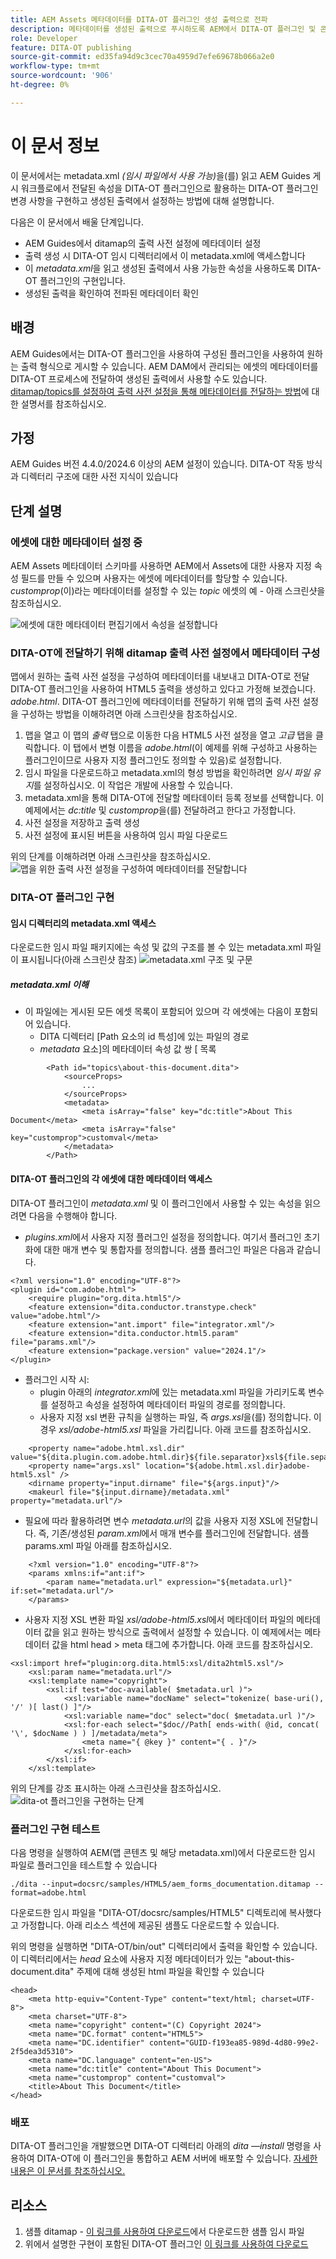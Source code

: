 ```yaml
---
title: AEM Assets 메타데이터를 DITA-OT 플러그인 생성 출력으로 전파
description: 메타데이터를 생성된 출력으로 푸시하도록 AEM에서 DITA-OT 플러그인 및 콘텐츠 구성
role: Developer
feature: DITA-OT publishing
source-git-commit: ed35fa94d9c3cec70a4959d7efe69678b066a2e0
workflow-type: tm+mt
source-wordcount: '906'
ht-degree: 0%

---
```



# 이 문서 정보

이 문서에서는 metadata.xml _(임시 파일에서 사용 가능)_&#x200B;을(를) 읽고 AEM Guides 게시 워크플로에서 전달된 속성을 DITA-OT 플러그인으로 활용하는 DITA-OT 플러그인 변경 사항을 구현하고 생성된 출력에서 설정하는 방법에 대해 설명합니다.

다음은 이 문서에서 배울 단계입니다.
- AEM Guides에서 ditamap의 출력 사전 설정에 메타데이터 설정
- 출력 생성 시 DITA-OT 임시 디렉터리에서 이 metadata.xml에 액세스합니다
- 이 _metadata.xml_&#x200B;을 읽고 생성된 출력에서 사용 가능한 속성을 사용하도록 DITA-OT 플러그인의 구현입니다.
- 생성된 출력을 확인하여 전파된 메타데이터 확인

## 배경

AEM Guides에서는 DITA-OT 플러그인을 사용하여 구성된 플러그인을 사용하여 원하는 출력 형식으로 게시할 수 있습니다.
AEM DAM에서 관리되는 에셋의 메타데이터를 DITA-OT 프로세스에 전달하여 생성된 출력에서 사용할 수도 있습니다. [ditamap/topics를 설정하여 출력 사전 설정을 통해 메타데이터를 전달하는 방법](https://experienceleague.adobe.com/en/docs/experience-manager-guides/using/user-guide/output-gen/pass-metadata-dita-ot)에 대한 설명서를 참조하십시오.


## 가정

AEM Guides 버전 4.4.0/2024.6 이상의 AEM 설정이 있습니다.
DITA-OT 작동 방식과 디렉터리 구조에 대한 사전 지식이 있습니다


## 단계 설명

### 에셋에 대한 메타데이터 설정 중

AEM Assets 메타데이터 스키마를 사용하면 AEM에서 Assets에 대한 사용자 지정 속성 필드를 만들 수 있으며 사용자는 에셋에 메타데이터를 할당할 수 있습니다. _customprop_(이)라는 메타데이터를 설정할 수 있는 _topic_ 에셋의 예 - 아래 스크린샷을 참조하십시오.

![에셋에 대한 메타데이터 편집기에서 속성을 설정합니다](../../assets/publishing/assets-metadata-properties-ui-customprop.png)


### DITA-OT에 전달하기 위해 ditamap 출력 사전 설정에서 메타데이터 구성

맵에서 원하는 출력 사전 설정을 구성하여 메타데이터를 내보내고 DITA-OT로 전달
DITA-OT 플러그인을 사용하여 HTML5 출력을 생성하고 있다고 가정해 보겠습니다. _adobe.html_.
DITA-OT 플러그인에 메타데이터를 전달하기 위해 맵의 출력 사전 설정을 구성하는 방법을 이해하려면 아래 스크린샷을 참조하십시오.
1. 맵을 열고 이 맵의 _출력_ 탭으로 이동한 다음 HTML5 사전 설정을 열고 _고급_ 탭을 클릭합니다. 이 탭에서 변형 이름을 _adobe.html_(이 예제를 위해 구성하고 사용하는 플러그인이므로 사용자 지정 플러그인도 정의할 수 있음)로 설정합니다.
2. 임시 파일을 다운로드하고 metadata.xml의 형성 방법을 확인하려면 _임시 파일 유지_&#x200B;를 설정하십시오. 이 작업은 개발에 사용할 수 있습니다.
3. metadata.xml을 통해 DITA-OT에 전달할 메타데이터 등록 정보를 선택합니다. 이 예제에서는 _dc:title_ 및 _customprop_&#x200B;을(를) 전달하려고 한다고 가정합니다.
4. 사전 설정을 저장하고 출력 생성
5. 사전 설정에 표시된 버튼을 사용하여 임시 파일 다운로드

위의 단계를 이해하려면 아래 스크린샷을 참조하십시오.
![맵을 위한 출력 사전 설정을 구성하여 메타데이터를 전달합니다](../../assets/publishing/map-outputpreset-html5-customprop.png)


### DITA-OT 플러그인 구현

#### 임시 디렉터리의 metadata.xml 액세스

다운로드한 임시 파일 패키지에는 속성 및 값의 구조를 볼 수 있는 metadata.xml 파일이 표시됩니다(아래 스크린샷 참조)
![metadata.xml 구조 및 구문](../../assets/publishing/publish-tempfiles-metadata-structure.png)

##### metadata.xml 이해

- 이 파일에는 게시된 모든 에셋 목록이 포함되어 있으며 각 에셋에는 다음이 포함되어 있습니다.
   - DITA 디렉터리 [Path 요소의 id 특성]에 있는 파일의 경로
   - _metadata_ 요소]의 메타데이터 속성 값 쌍 [ 목록

```
        <Path id="topics\about-this-document.dita">
            <sourceProps>
                ...
            </sourceProps>
            <metadata>
                <meta isArray="false" key="dc:title">About This Document</meta>
                <meta isArray="false" key="customprop">customval</meta>
            </metadata>
        </Path>
```

#### DITA-OT 플러그인의 각 에셋에 대한 메타데이터 액세스

DITA-OT 플러그인이 _metadata.xml_ 및 이 플러그인에서 사용할 수 있는 속성을 읽으려면 다음을 수행해야 합니다.
- _plugins.xml_&#x200B;에서 사용자 지정 플러그인 설정을 정의합니다. 여기서 플러그인 초기화에 대한 매개 변수 및 통합자를 정의합니다. 샘플 플러그인 파일은 다음과 같습니다.

```
<?xml version="1.0" encoding="UTF-8"?>
<plugin id="com.adobe.html">
    <require plugin="org.dita.html5"/>
    <feature extension="dita.conductor.transtype.check" value="adobe.html"/>
    <feature extension="ant.import" file="integrator.xml"/>
    <feature extension="dita.conductor.html5.param" file="params.xml"/>
    <feature extension="package.version" value="2024.1"/>
</plugin>
```

- 플러그인 시작 시:
   - plugin 아래의 _integrator.xml_&#x200B;에 있는 metadata.xml 파일을 가리키도록 변수를 설정하고 속성을 설정하여 메타데이터 파일의 경로를 정의합니다.
   - 사용자 지정 xsl 변환 규칙을 실행하는 파일, 즉 _args.xsl_&#x200B;을(를) 정의합니다. 이 경우 _xsl/adobe-html5.xsl_ 파일을 가리킵니다.
아래 코드를 참조하십시오.

```
    <property name="adobe.html.xsl.dir" value="${dita.plugin.com.adobe.html.dir}${file.separator}xsl${file.separator}"/>
    <property name="args.xsl" location="${adobe.html.xsl.dir}adobe-html5.xsl" />
    <dirname property="input.dirname" file="${args.input}"/>
    <makeurl file="${input.dirname}/metadata.xml" property="metadata.url"/>
```

- 필요에 따라 활용하려면 변수 _metadata.url_&#x200B;의 값을 사용자 지정 XSL에 전달합니다. 즉, 기존/생성된 _param.xml_&#x200B;에서 매개 변수를 플러그인에 전달합니다. 샘플 params.xml 파일 아래를 참조하십시오.

```
    <?xml version="1.0" encoding="UTF-8"?>
    <params xmlns:if="ant:if">
        <param name="metadata.url" expression="${metadata.url}" if:set="metadata.url"/>
    </params>
```

- 사용자 지정 XSL 변환 파일 _xsl/adobe-html5.xsl_&#x200B;에서 메타데이터 파일의 메타데이터 값을 읽고 원하는 방식으로 출력에서 설정할 수 있습니다. 이 예제에서는 메타데이터 값을 html head > meta 태그에 추가합니다. 아래 코드를 참조하십시오.

```
<xsl:import href="plugin:org.dita.html5:xsl/dita2html5.xsl"/>
    <xsl:param name="metadata.url"/>
    <xsl:template name="copyright">
        <xsl:if test="doc-available( $metadata.url )">
            <xsl:variable name="docName" select="tokenize( base-uri(), '/' )[ last() ]"/>
            <xsl:variable name="doc" select="doc( $metadata.url )"/>
            <xsl:for-each select="$doc//Path[ ends-with( @id, concat( '\', $docName ) ) ]/metadata/meta">
                <meta name="{ @key }" content="{ . }"/>
            </xsl:for-each>
        </xsl:if>
    </xsl:template>
```

위의 단계를 강조 표시하는 아래 스크린샷을 참조하십시오.
![dita-ot 플러그인을 구현하는 단계](../../assets/publishing/publishing-metadata-dita-ot-plugin-implementation.png)


### 플러그인 구현 테스트

다음 명령을 실행하여 AEM(맵 콘텐츠 및 해당 metadata.xml)에서 다운로드한 임시 파일로 플러그인을 테스트할 수 있습니다

```
./dita --input=docsrc/samples/HTML5/aem_forms_documentation.ditamap --format=adobe.html
```

다운로드한 임시 파일을 &quot;DITA-OT/docsrc/samples/HTML5&quot; 디렉토리에 복사했다고 가정합니다.
아래 리소스 섹션에 제공된 샘플도 다운로드할 수 있습니다.

위의 명령을 실행하면 &quot;DITA-OT/bin/out&quot; 디렉터리에서 출력을 확인할 수 있습니다. 이 디렉터리에서는 _head_ 요소에 사용자 지정 메타데이터가 있는 &quot;about-this-document.dita&quot; 주제에 대해 생성된 html 파일을 확인할 수 있습니다

```
<head>
    <meta http-equiv="Content-Type" content="text/html; charset=UTF-8">
    <meta charset="UTF-8">
    <meta name="copyright" content="(C) Copyright 2024">
    <meta name="DC.format" content="HTML5">
    <meta name="DC.identifier" content="GUID-f193ea85-989d-4d80-99e2-2f5dea3d5310">
    <meta name="DC.language" content="en-US">
    <meta name="dc:title" content="About This Document">
    <meta name="customprop" content="customval">
    <title>About This Document</title>
</head>
```

### 배포

DITA-OT 플러그인을 개발했으면 DITA-OT 디렉터리 아래의 _dita —install_ 명령을 사용하여 DITA-OT에 이 플러그인을 통합하고 AEM 서버에 배포할 수 있습니다. [자세한 내용은 이 문서를 참조하십시오.](https://experienceleaguecommunities.adobe.com/t5/experience-manager-guides/steps-to-setup-a-custom-dita-ot/td-p/407659)


## 리소스

1. 샘플 ditamap - [이 링크를 사용하여 다운로드](../../assets/publishing/sample-temp-html5-adobe.html-content.zip)에서 다운로드한 샘플 임시 파일
2. 위에서 설명한 구현이 포함된 DITA-OT 플러그인 [이 링크를 사용하여 다운로드](../../assets/publishing/sample-custom-plugin-com.adobe.html.zip)